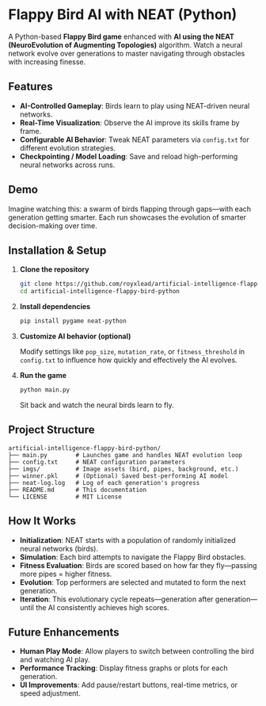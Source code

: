 # Flappy Bird AI with NEAT (Python)

A Python-based **Flappy Bird game** enhanced with **AI using the NEAT (NeuroEvolution of Augmenting Topologies)** algorithm. Watch a neural network evolve over generations to master navigating through obstacles with increasing finesse.

## Features

* **AI-Controlled Gameplay**: Birds learn to play using NEAT-driven neural networks.
* **Real-Time Visualization**: Observe the AI improve its skills frame by frame.
* **Configurable AI Behavior**: Tweak NEAT parameters via `config.txt` for different evolution strategies.
* **Checkpointing / Model Loading**: Save and reload high-performing neural networks across runs.

## Demo

Imagine watching this: a swarm of birds flapping through gaps—with each generation getting smarter. Each run showcases the evolution of smarter decision-making over time.

## Installation & Setup

1. **Clone the repository**

   ```bash
   git clone https://github.com/royxlead/artificial-intelligence-flappy-bird-python.git
   cd artificial-intelligence-flappy-bird-python
   ```

2. **Install dependencies**

   ```bash
   pip install pygame neat-python
   ```

3. **Customize AI behavior (optional)**

   Modify settings like `pop_size`, `mutation_rate`, or `fitness_threshold` in `config.txt` to influence how quickly and effectively the AI evolves.

4. **Run the game**

   ```bash
   python main.py
   ```

   Sit back and watch the neural birds learn to fly.

## Project Structure

```
artificial-intelligence-flappy-bird-python/
├── main.py        # Launches game and handles NEAT evolution loop
├── config.txt     # NEAT configuration parameters
├── imgs/          # Image assets (bird, pipes, background, etc.)
├── winner.pkl     # (Optional) Saved best-performing AI model
├── neat-log.log   # Log of each generation's progress
├── README.md      # This documentation
└── LICENSE        # MIT License
```

## How It Works

* **Initialization**: NEAT starts with a population of randomly initialized neural networks (birds).
* **Simulation**: Each bird attempts to navigate the Flappy Bird obstacles.
* **Fitness Evaluation**: Birds are scored based on how far they fly—passing more pipes = higher fitness.
* **Evolution**: Top performers are selected and mutated to form the next generation.
* **Iteration**: This evolutionary cycle repeats—generation after generation—until the AI consistently achieves high scores.

## Future Enhancements

* **Human Play Mode**: Allow players to switch between controlling the bird and watching AI play.
* **Performance Tracking**: Display fitness graphs or plots for each generation.
* **UI Improvements**: Add pause/restart buttons, real-time metrics, or speed adjustment.
